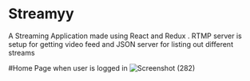 # Streamyy
A Streaming Application made using React and Redux . RTMP server is setup for getting video feed and JSON server for listing out different streams 

#Home Page when user is logged in
![Screenshot (282)](https://user-images.githubusercontent.com/87593435/180187436-a2cb577a-b341-40a0-9087-4f7604f45375.png)
